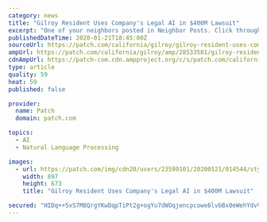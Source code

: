 ```yaml
---
category: news
title: "Gilroy Resident Uses Company's Legal AI in $400M Lawsuit"
excerpt: "One of your neighbors posted in Neighbor Posts. Click through to read what they have to say. (The views expressed in this post are the author’s own.)"
publishedDateTime: 2020-01-21T18:45:00Z
sourceUrl: https://patch.com/california/gilroy/gilroy-resident-uses-companys-legal-ai-400m-lawsuit
ampUrl: https://patch.com/california/gilroy/amp/28533581/gilroy-resident-uses-companys-legal-ai-400m-lawsuit
cdnAmpUrl: https://patch-com.cdn.ampproject.org/c/s/patch.com/california/gilroy/amp/28533581/gilroy-resident-uses-companys-legal-ai-400m-lawsuit
type: article
quality: 59
heat: 59
published: false

provider:
  name: Patch
  domain: patch.com

topics:
  - AI
  - Natural Language Processing

images:
  - url: https://patch.com/img/cdn20/users/23599101/20200121/014544/styles/patch_image/public/orbai-ai-graphic___21134429496.jpg?width=984
    width: 897
    height: 673
    title: "Gilroy Resident Uses Company's Legal AI in $400M Lawsuit"

secured: "HIDq++5xS7M8QrgYKwDqpTiPt2g+ogYu7dWOqjencpcowe6lvbBx0eWehYdvVYpNOEBiUA7bxChrElgpZnkVGpdpBtdDK5GzaFBKYvELR57G8r6/klA5seXR7sjieoOzB5Se+tUg1fze4/BW0f6vn4EO+rF9SUmro3yiOCBe83bLnFkVFRcWB+5eG6DkAG/AvhZJyWmgMPwf2Hv9u/AYrRIlpZeOwUG+kSvbSebGq+WDGa7R5DCcB3eCJE9v9Hhj6kogIdAq1D08w7gcyrx9B9IdQ5VmwfQW/qcCK04Lk7v+GJE6z5nLoUuSBKWodjQA3EDI9TIV5gdiNa38t/l7fx+U/SN5hzPFQqvVZFTgaYCtRcm7pcNUZYGr8cGEIylbKGzEHSeQlpUjcjvgP+M8bEV2wBFGGjbewWSsCsAndUa5BUL6FLhT5TK2n3yO3Oy+01xXdkGeargFAfzMRa0OoA==;CSQg0rqp5ywbf65KZ7is3g=="
---
```


